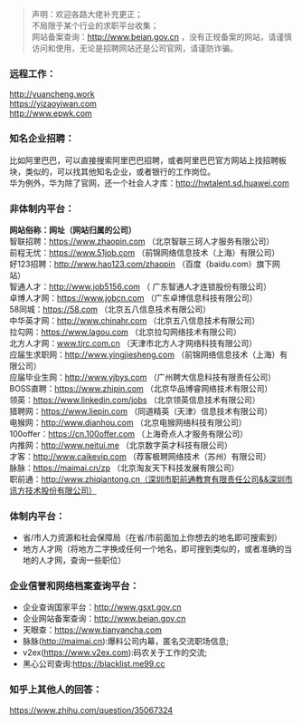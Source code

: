>声明：欢迎各路大佬补充更正；<br>
不局限于某个行业的求职平台收集；<br>
网站备案查询：http://www.beian.gov.cn ，没有正规备案的网站，请谨慎访问和使用，无论是招聘网站还是公司官网，请谨防诈骗。

### 远程工作：
http://yuancheng.work<br>
https://yizaoyiwan.com<br>
http://www.epwk.com<br>

### 知名企业招聘：
比如阿里巴巴，可以直接搜索阿里巴巴招聘，或者阿里巴巴官方网站上找招聘板块，类似的，可以找其他知名企业，或者银行的工作岗位。<br>
华为例外，华为除了官网，还一个社会人才库：http://hwtalent.sd.huawei.com

### 非体制内平台：
**网站俗称：网址（网站归属的公司）**<br>
智联招聘：https://www.zhaopin.com （北京智联三珂人才服务有限公司）<br>
前程无忧：https://www.51job.com （前锦网络信息技术（上海）有限公司）<br>
好123招聘：http://www.hao123.com/zhaopin （百度（baidu.com）旗下网站）<br>
智通人才：http://www.job5156.com （ 广东智通人才连锁股份有限公司）<br>
卓博人才网：https://www.jobcn.com （广东卓博信息科技有限公司）<br>
58同城：https://58.com （北京五八信息技术有限公司）<br>
中华英才网：http://www.chinahr.com （北京五八信息技术有限公司）<br>
拉勾网：https://www.lagou.com （北京拉勾网络技术有限公司）<br>
北方人才网：www.tjrc.com.cn （天津市北方人才网络科技有限公司）<br>
应届生求职网：http://www.yingjiesheng.com （前锦网络信息技术（上海）有限公司）<br>
应届毕业生网：http://www.yjbys.com （广州聘大信息科技有限责任公司）<br>
BOSS直聘：https://www.zhipin.com （北京华品博睿网络技术有限公司）<br>
领英：https://www.linkedin.com/jobs （北京领英信息技术有限公司）<br>
猎聘网：https://www.liepin.com （同道精英（天津）信息技术有限公司）<br>
电猴网：http://www.dianhou.com （北京电猴网络科技有限公司）<br>
100offer：https://cn.100offer.com （上海奇点人才服务有限公司）<br>
内推网：http://www.neitui.me （北京数字英才科技有限公司）<br>
才客：http://www.caikevip.com （荐客极聘网络技术（苏州）有限公司）<br>
脉脉：https://maimai.cn/zp （北京淘友天下科技发展有限公司）<br>
职前通：http://www.zhiqiantong.cn（深圳市职前通教育有限责任公司&&深圳市讯方技术股份有限公司）


### 体制内平台：
- 省/市人力资源和社会保障局（在省/市前面加上你想去的地名即可搜索到）<br>
- 地方人才网（将地方二字换成任何一个地名，即可搜到类似的，或者准确的当地的人才网，查询一些职位）

### 企业信誉和网络档案查询平台：
- 企业查询国家平台：http://www.gsxt.gov.cn
- 企业网站备案查询：http://www.beian.gov.cn
- 天眼查：https://www.tianyancha.com
- 脉脉(http://maimai.cn):爆料公司内幕，匿名交流职场信息;
- v2ex(https://www.v2ex.com):码农关于工作的交流;
- 黑心公司查询:https://blacklist.me99.cc

### 知乎上其他人的回答：<br>
https://www.zhihu.com/question/35067324<br>